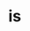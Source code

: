 # is

<!-- TODO-START
TODO: Fill short description here.

## Type signature

TODO: Fill type signature down below.

```
any ⇒ any
```

## Examples

TODO: List at least one example down below.

```javascript
is(); // ⇒ TODO
```

## Questions

TODO: List questions that may this function answers.
TODO-END -->
